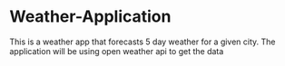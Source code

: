 # Weather-Application
This is a weather app that forecasts 5 day weather for a given city. The application will be using open weather api to get the data
